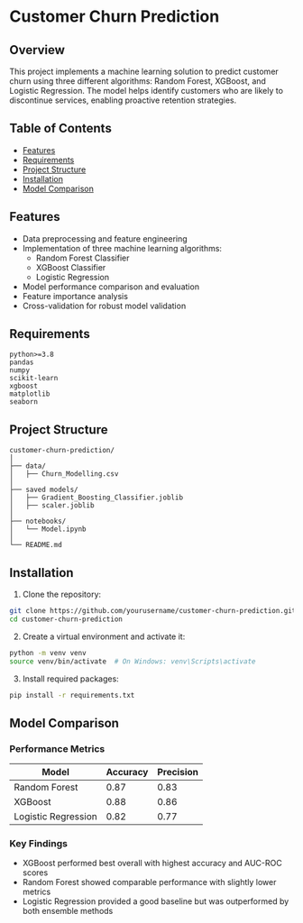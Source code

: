 # Customer Churn Prediction

## Overview
This project implements a machine learning solution to predict customer churn using three different algorithms: Random Forest, XGBoost, and Logistic Regression. The model helps identify customers who are likely to discontinue services, enabling proactive retention strategies.

## Table of Contents
- [Features](#features)
- [Requirements](#requirements)
- [Project Structure](#project-structure)
- [Installation](#installation)
- [Model Comparison](#model-comparison)

## Features
- Data preprocessing and feature engineering
- Implementation of three machine learning algorithms:
  - Random Forest Classifier
  - XGBoost Classifier
  - Logistic Regression
- Model performance comparison and evaluation
- Feature importance analysis
- Cross-validation for robust model validation

## Requirements
```
python>=3.8
pandas
numpy
scikit-learn
xgboost
matplotlib
seaborn
```

## Project Structure
```
customer-churn-prediction/
│
├── data/
│   ├── Churn_Modelling.csv
│  
├── saved models/
│   ├── Gradient_Boosting_Classifier.joblib
│   ├── scaler.joblib
│  
├── notebooks/
│   └── Model.ipynb
│
└── README.md
```

## Installation
1. Clone the repository:
```bash
git clone https://github.com/yourusername/customer-churn-prediction.git
cd customer-churn-prediction
```

2. Create a virtual environment and activate it:
```bash
python -m venv venv
source venv/bin/activate  # On Windows: venv\Scripts\activate
```

3. Install required packages:
```bash
pip install -r requirements.txt
```

## Model Comparison

### Performance Metrics

| Model               | Accuracy | Precision | 
|--------------------|----------|-----------|
| Random Forest      | 0.87     | 0.83      | 
| XGBoost            | 0.88     | 0.86      | 
| Logistic Regression| 0.82     | 0.77      | 

### Key Findings
- XGBoost performed best overall with highest accuracy and AUC-ROC scores
- Random Forest showed comparable performance with slightly lower metrics
- Logistic Regression provided a good baseline but was outperformed by both ensemble methods

